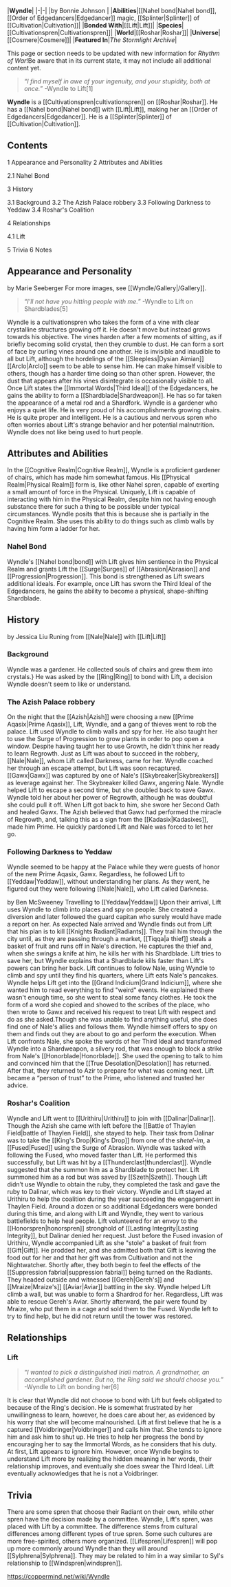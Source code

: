 |**Wyndle**|
|-|-|
|by  Bonnie Johnson |
|**Abilities**|[[Nahel bond\|Nahel bond]], [[Order of Edgedancers\|Edgedancer]] magic, [[Splinter\|Splinter]] of [[Cultivation\|Cultivation]]|
|**Bonded With**|[[Lift\|Lift]]|
|**Species**|[[Cultivationspren\|Cultivationspren]]|
|**World**|[[Roshar\|Roshar]]|
|**Universe**|[[Cosmere\|Cosmere]]|
|**Featured In**|*The Stormlight Archive*|

This page or section needs to be updated with new information for *Rhythm of War*!Be aware that in its current state, it may not include all additional content yet.

>“*I find myself in awe of your ingenuity, and your stupidity, both at once.*”
\-Wyndle to Lift[1]


**Wyndle** is a [[Cultivationspren\|cultivationspren]] on [[Roshar\|Roshar]]. He has a [[Nahel bond\|Nahel bond]] with [[Lift\|Lift]], making her an [[Order of Edgedancers\|Edgedancer]]. He is a [[Splinter\|Splinter]] of [[Cultivation\|Cultivation]].

## Contents

1 Appearance and Personality
2 Attributes and Abilities

2.1 Nahel Bond


3 History

3.1 Background
3.2 The Azish Palace robbery
3.3 Following Darkness to Yeddaw
3.4 Roshar's Coalition


4 Relationships

4.1 Lift


5 Trivia
6 Notes


## Appearance and Personality
 by  Marie Seeberger 
For more images, see [[Wyndle/Gallery\|/Gallery]].
>“*I’ll not have you hitting people with me.*”
\-Wyndle to Lift on Shardblades[5]


Wyndle is a cultivationspren who takes the form of a vine with clear crystalline structures growing off it. He doesn't move but instead grows towards his objective. The vines harden after a few moments of sitting, as if briefly becoming solid crystal, then they crumble to dust. He can form a sort of face by curling vines around one another. He is invisible and inaudible to all but Lift, although the hordelings of the [[Sleepless\|Dysian Aimian]] [[Arclo\|Arclo]] seem to be able to sense him. He can make himself visible to others, though has a harder time doing so than other spren. However, the dust that appears after his vines disintegrate is occasionally visible to all.
Once Lift states the [[Immortal Words\|Third Ideal]] of the Edgedancers, he gains the ability to form a [[Shardblade\|Shardweapon]]. He has so far taken the appearance of a metal rod and a Shardfork.
Wyndle is a gardener who enjoys a quiet life. He is very proud of his accomplishments growing chairs. He is quite proper and intelligent. He is a cautious and nervous spren who often worries about Lift's strange behavior and her potential malnutrition.
Wyndle does not like being used to hurt people.

## Attributes and Abilities
In the [[Cognitive Realm\|Cognitive Realm]], Wyndle is a proficient gardener of chairs, which has made him somewhat famous. His [[Physical Realm\|Physical Realm]] form is, like other Nahel spren, capable of exerting a small amount of force in the Physical. Uniquely, Lift is capable of interacting with him in the Physical Realm, despite him not having enough substance there for such a thing to be possible under typical circumstances. Wyndle posits that this is because she is partially in the Cognitive Realm. She uses this ability to do things such as climb walls by having him form a ladder for her.

### Nahel Bond
Wyndle's [[Nahel bond\|bond]] with Lift gives him sentience in the Physical Realm and grants Lift the [[Surge\|Surges]] of [[Abrasion\|Abrasion]] and [[Progression\|Progression]]. This bond is strengthened as Lift swears additional ideals. For example, once Lift has sworn the Third Ideal of the Edgedancers, he gains the ability to become a physical, shape-shifting Shardblade.

## History
 by  Jessica Liu  Runing from [[Nale\|Nale]] with [[Lift\|Lift]]
### Background
Wyndle was a gardener. He collected souls of chairs and grew them into crystals.}
He was asked by the [[Ring\|Ring]] to bond with Lift, a decision Wyndle doesn't seem to like or understand.

### The Azish Palace robbery
On the night that the [[Azish\|Azish]] were choosing a new [[Prime Aqasix\|Prime Aqasix]], Lift, Wyndle, and a gang of thieves went to rob the palace. Lift used Wyndle to climb walls and spy for her. He also taught her to use the Surge of Progression to grow plants in order to pop open a window. Despite having taught her to use Growth, he didn't think her ready to learn Regrowth. Just as Lift was about to succeed in the robbery, [[Nale\|Nale]], whom Lift called Darkness, came for her. Wyndle coached her through an escape attempt, but Lift was soon recaptured. [[Gawx\|Gawx]] was captured by one of Nale's [[Skybreaker\|Skybreakers]] as leverage against her. The Skybreaker killed Gawx, angering Nale. Wyndle helped Lift to escape a second time, but she doubled back to save Gawx. Wyndle told her about her power of Regrowth, although he was doubtful she could pull it off. When Lift got back to him, she swore her Second Oath and healed Gawx. The Azish believed that Gawx had performed the miracle of Regrowth, and, talking this as a sign from the [[Kadasix\|Kadasixes]], made him Prime. He quickly pardoned Lift and Nale was forced to let her go.

### Following Darkness to Yeddaw
Wyndle seemed to be happy at the Palace while they were guests of honor of the new Prime Aqasix, Gawx. Regardless, he followed Lift to [[Yeddaw\|Yeddaw]], without understanding her plans. As they went, he figured out they were following [[Nale\|Nale]], who Lift called Darkness.

 by  Ben McSweeney  Travelling to [[Yeddaw\|Yeddaw]]
Upon their arrival, Lift uses Wyndle to climb into places and spy on people. She created a diversion and later followed the guard capitan who surely would have made a report on her. As expected Nale arrived and Wyndle finds out from Lift that his plan is to kill [[Knights Radiant\|Radiants]].
They trail him through the city until, as they are passing through a market, [[Tiqqa\|a thief]] steals a basket of fruit and runs off in Nale's direction. He captures the thief and, when she swings a knife at him, he kills her with his Shardblade. Lift tries to save her, but Wyndle explains that a Shardblade kills faster than Lift's powers can bring her back. Lift continues to follow Nale, using Wyndle to climb and spy until they find his quarters, where Lift eats Nale's pancakes.
Wyndle helps Lift get into the [[Grand Indicium\|Grand Indicium]], where she wanted him to read everything to find "weird" events. He explained there wasn't enough time, so she went to steal some fancy clothes. He took the form of a word she copied and showed to the scribes of the place, who then wrote to Gawx and received his request to treat Lift with respect and do as she asked.Though she was unable to find anything useful, she does find one of Nale's allies and follows them. Wyndle himself offers to spy on them and finds out they are about to go and perform the execution.
When Lift confronts Nale, she spoke the words of her Third Ideal and transformed Wyndle into a Shardweapon, a silvery rod, that was enough to block a strike from Nale's [[Honorblade\|Honorblade]]. She used the opening to talk to him and convinced him that the [[True Desolation\|Desolation]] has returned.
After that, they returned to Azir to prepare for what was coming next. Lift became a “person of trust” to the Prime, who listened and trusted her advice.

### Roshar's Coalition
Wyndle and Lift went to [[Urithiru\|Urithiru]] to join with [[Dalinar\|Dalinar]].
Though the Azish she came with left before the [[Battle of Thaylen Field\|battle of Thaylen Field]], she stayed to help. Their task from Dalinar was to take the [[King's Drop\|King's Drop]] from one of the *shetel-im*, a [[Fused\|Fused]] using the Surge of Abrasion. Wyndle was tasked with following the Fused, who moved faster than Lift. He performed this successfully, but Lift was hit by a [[Thunderclast\|thunderclast]]. Wyndle suggested that she summon him as a Shardblade to protect her. Lift summoned him as a rod but was saved by [[Szeth\|Szeth]]. Though Lift didn’t use Wyndle to obtain the ruby, they completed the task and gave the ruby to Dalinar, which was key to their victory.
Wyndle and Lift stayed at Urithiru to help the coalition during the year succeeding the engagement in Thaylen Field. Around a dozen or so additional Edgedancers were bonded during this time, and along with Lift and Wyndle, they went to various battlefields to help heal people. Lift volunteered for an envoy to the [[Honorspren\|honorspren]] stronghold of [[Lasting Integrity\|Lasting Integrity]], but Dalinar denied her request.
Just before the Fused invasion of Urithiru, Wyndle accompanied Lift as she "stole" a basket of fruit from [[Gift\|Gift]]. He prodded her, and she admitted both that Gift is leaving the food out for her and that her gift was from Cultivation and not the Nightwatcher. Shortly after, they both begin to feel the effects of the [[Suppression fabrial\|suppression fabrial]] being turned on the Radiants. They headed outside and witnessed [[Gereh\|Gereh's]] and [[Mraize\|Mraize's]] [[Aviar\|Aviar]] battling in the sky. Wyndle helped Lift climb a wall, but was unable to form a Shardrod for her. Regardless, Lift was able to rescue Gereh's Aviar. Shortly afterward, the pair were found by Mraize, who put them in a cage and sold them to the Fused. Wyndle left to try to find help, but he did not return until the tower was restored.

## Relationships
### Lift
>“*I wanted to pick a distinguished Iriali matron. A grandmother, an accomplished gardener. But no, the Ring said we should choose you.*”
\-Wyndle to Lift on bonding her[6]


It is clear that Wyndle did not choose to bond with Lift but feels obligated to because of the Ring's decision. He is somewhat frustrated by her unwillingness to learn, however, he does care about her, as evidenced by his worry that she will become malnourished.
Lift at first believe that he is a captured [[Voidbringer\|Voidbringer]] and calls him that. She tends to ignore him and ask him to shut up.
He tries to help her progress the bond by encouraging her to say the Immortal Words, as he considers that his duty. At first, Lift appears to ignore him. However, once Wyndle begins to understand Lift more by realizing the hidden meaning in her words, their relationship improves, and eventually she does swear the Third Ideal.
Lift eventually acknowledges that he is not a Voidbringer.

## Trivia
There are some spren that choose their Radiant on their own, while other spren have the decision made by a committee. Wyndle, Lift's spren, was placed with Lift by a committee. The difference stems from cultural differences among different types of true spren. Some such cultures are more free-spirited, others more organized.
[[Lifespren\|Lifespren]] will pop up more commonly around Wyndle than they will around [[Sylphrena\|Sylphrena]]. They may be related to him in a way similar to Syl's relationship to [[Windspren\|windspren]].


https://coppermind.net/wiki/Wyndle